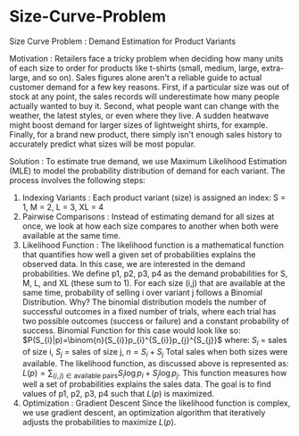 # Size-Curve-Problem
Size Curve Problem : Demand Estimation for Product Variants

Motivation : Retailers face a tricky problem when deciding how many units of each size to order for products like t-shirts (small, medium, large, extra-large, and so on).  Sales figures alone aren't a reliable guide to actual customer demand for a few key reasons.  First, if a particular size was out of stock at any point, the sales records will underestimate how many people actually wanted to buy it.  Second, what people want can change with the weather, the latest styles, or even where they live.  A sudden heatwave might boost demand for larger sizes of lightweight shirts, for example.  Finally, for a brand new product, there simply isn't enough sales history to accurately predict what sizes will be most popular.

Solution : To estimate true demand, we use Maximum Likelihood Estimation (MLE) to model the probability distribution of demand for each variant. The process involves the following steps:
1. Indexing Variants :
Each product variant (size) is assigned an index: S = 1, M = 2, L = 3, XL = 4
2. Pairwise Comparisons :
Instead of estimating demand for all sizes at once, we look at how each size compares to another when both were available at the same time.
3. Likelihood Function :
The likelihood function is a mathematical function that quantifies how well a given set of probabilities explains the observed data. In this case, we are interested in the demand probabilities.
We define p1, p2, p3, p4 as the demand probabilities for S, M, L, and XL (these sum to 1).
For each size (i,j) that are available at the same time, probability of selling i over variant j follows a Binomial Distribution. Why? The binomial distribution models the number of successful outcomes in a fixed number of trials, where each trial has two possible outcomes (success or failure) and a constant probability of success.
Binomial Function for this case would look like so:
$P(S_{i}|p)=\binom{n}{S_{i}}p_{i}^{S_{i}}p_{j}^{S_{j}}$
where:
$S_{i}$ = sales of size i,
$S_{j}$ = sales of size j,
$n = S_{i} + S_{j}$ Total sales when both sizes were available.
The likelihood function, as discussed above is represented as: $L(p)=\sum_{(i,j)\in \text{available pairs}}S_{i}\log p_{i}+S_{j}\log p_{j}$.
This function measures how well a set of probabilities explains the sales data. The goal is to find values of p1, p2, p3, p4 such that $L(p)$ is maximized.
4. Optimization : Gradient Descent
Since the likelihood function is complex, we use gradient descent, an optimization algorithm that iteratively adjusts the probabilities to maximize $L(p)$.
